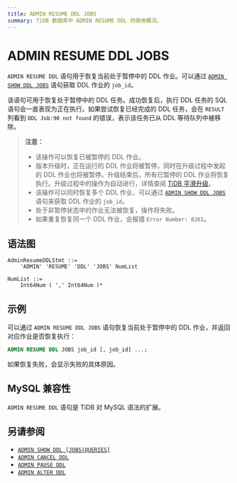 ```yaml
---
title: ADMIN RESUME DDL JOBS
summary: TiDB 数据库中 ADMIN RESUME DDL 的使用概况。
---
```


# ADMIN RESUME DDL JOBS

`ADMIN RESUME DDL` 语句用于恢复当前处于暂停中的 DDL 作业。可以通过 [`ADMIN SHOW DDL JOBS`](/sql-statements/sql-statement-admin-show-ddl.md) 语句获取 DDL 作业的 `job_id`。

该语句可用于恢复处于暂停中的 DDL 任务。成功恢复后，执行 DDL 任务的 SQL 语句会一直表现为正在执行。如果尝试恢复已经完成的 DDL 任务，会在 `RESULT` 列看到 `DDL Job:90 not found` 的错误，表示该任务已从 DDL 等待队列中被移除。

> **注意：**
>
> + 该操作可以恢复已被暂停的 DDL 作业。
> + 版本升级时，正在运行的 DDL 作业将被暂停，同时在升级过程中发起的 DDL 作业也将被暂停。升级结束后，所有已暂停的 DDL 作业将恢复执行。升级过程中的操作为自动进行，详情查阅 [TiDB 平滑升级](/smooth-upgrade-tidb.md)。
> + 该操作可以同时恢复多个 DDL 作业，可以通过 [`ADMIN SHOW DDL JOBS`](/sql-statements/sql-statement-admin-show-ddl.md) 语句来获取 DDL 作业的 `job_id`。
> + 处于非暂停状态中的作业无法被恢复，操作将失败。
> + 如果重复恢复同一个 DDL 作业，会报错 `Error Number: 8261`。

## 语法图

```ebnf+diagram
AdminResumeDDLStmt ::=
    'ADMIN' 'RESUME' 'DDL' 'JOBS' NumList

NumList ::=
    Int64Num ( ',' Int64Num )*
```

## 示例

可以通过 `ADMIN RESUME DDL JOBS` 语句恢复当前处于暂停中的 DDL 作业，并返回对应作业是否恢复执行：

```sql
ADMIN RESUME DDL JOBS job_id [, job_id] ...;
```

如果恢复失败，会显示失败的具体原因。

## MySQL 兼容性

`ADMIN RESUME DDL` 语句是 TiDB 对 MySQL 语法的扩展。

## 另请参阅

* [`ADMIN SHOW DDL [JOBS|QUERIES]`](/sql-statements/sql-statement-admin-show-ddl.md)
* [`ADMIN CANCEL DDL`](/sql-statements/sql-statement-admin-cancel-ddl.md)
* [`ADMIN PAUSE DDL`](/sql-statements/sql-statement-admin-pause-ddl.md)
* [`ADMIN ALTER DDL`](/sql-statements/sql-statement-admin-alter-ddl.md)
